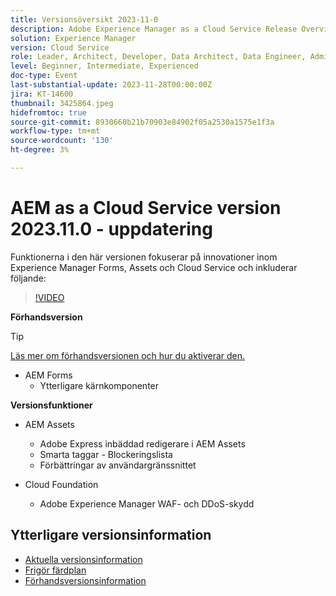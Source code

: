 ```yaml
---
title: Versionsöversikt 2023-11-0
description: Adobe Experience Manager as a Cloud Service Release Overview Video 2023.11.0, som innehåller funktioner för Experience Manager Forms, Assets och Cloud Service
solution: Experience Manager
version: Cloud Service
role: Leader, Architect, Developer, Data Architect, Data Engineer, Admin, User
level: Beginner, Intermediate, Experienced
doc-type: Event
last-substantial-update: 2023-11-28T00:00:00Z
jira: KT-14600
thumbnail: 3425864.jpeg
hidefromtoc: true
source-git-commit: 8930660b21b70903e84902f05a2530a1575e1f3a
workflow-type: tm+mt
source-wordcount: '130'
ht-degree: 3%

---
```


# AEM as a Cloud Service version 2023.11.0 - uppdatering

Funktionerna i den här versionen fokuserar på innovationer inom Experience Manager Forms, Assets och Cloud Service och inkluderar följande:

>[!VIDEO](https://video.tv.adobe.com/v/3425864/?learn=on)

**Förhandsversion**

>[!TIP]
>
>[Läs mer om förhandsversionen och hur du aktiverar den.](https://experienceleague.adobe.com/docs/experience-manager-cloud-service/content/release-notes/prerelease.html)

* AEM Forms
   * Ytterligare kärnkomponenter

**Versionsfunktioner**

* AEM Assets
   * Adobe Express inbäddad redigerare i AEM Assets
   * Smarta taggar - Blockeringslista
   * Förbättringar av användargränssnittet

* Cloud Foundation
   * Adobe Experience Manager WAF- och DDoS-skydd

<!-- Have questions about the release?  Discuss the release in [Experience League Communities](https://adobe.ly/474hr8v) -->

## Ytterligare versionsinformation

* [Aktuella versionsinformation](https://experienceleague.adobe.com/docs/experience-manager-cloud-service/content/release-notes/home.html)
* [Frigör färdplan](https://experienceleague.adobe.com/docs/experience-manager-release-information/aem-release-updates/update-releases-roadmap.html)
* [Förhandsversionsinformation](https://experienceleague.adobe.com/docs/experience-manager-cloud-service/content/release-notes/prerelease.html)